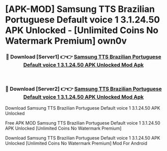# [APK-MOD] Samsung TTS Brazilian Portuguese Default voice 1 3.1.24.50 APK Unlocked - [Unlimited Coins No Watermark Premium] own0v



<div align="center">
<h3>🔴 Download [Server1] 👉👉 <a href="https://momento.my/?title=Samsung_TTS_Brazilian_Portuguese_Default_voice_1_3.1.24.50_APK_Unlocked">Samsung TTS Brazilian Portuguese Default voice 1 3.1.24.50 APK Unlocked Mod Apk</a></h3><br>

<h3>🔴 Download [Server2] 👉👉 <a href="https://momento.my/?title=Samsung_TTS_Brazilian_Portuguese_Default_voice_1_3.1.24.50_APK_Unlocked">Samsung TTS Brazilian Portuguese Default voice 1 3.1.24.50 APK Unlocked Mod Apk</a></h3>
</div>



Download Samsung TTS Brazilian Portuguese Default voice 1 3.1.24.50 APK Unlocked 

Free APK MOD Samsung TTS Brazilian Portuguese Default voice 1 3.1.24.50 APK Unlocked [Unlimited Coins No Watermark Premium]

Download Samsung TTS Brazilian Portuguese Default voice 1 3.1.24.50 APK Unlocked [Unlimited Coins No Watermark Premium] Mod For Android
